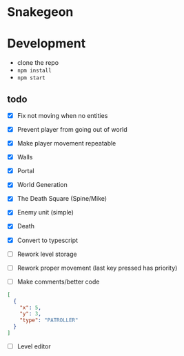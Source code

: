 # Snakegeon

# Development

- clone the repo
- `npm install`
- `npm start`

## todo

- [x] Fix not moving when no entities

- [x] Prevent player from going out of world
- [x] Make player movement repeatable
- [x] Walls
- [x] Portal
- [x] World Generation
- [x] The Death Square (Spine/Mike)
- [x] Enemy unit (simple)
- [x] Death
- [x] Convert to typescript
- [ ] Rework level storage
- [ ] Rework proper movement (last key pressed has priority)
- [ ] Make comments/better code

```json
[
  {
    "x": 5,
    "y": 3,
    "type": "PATROLLER"
  }
]
```

- [ ] Level editor
